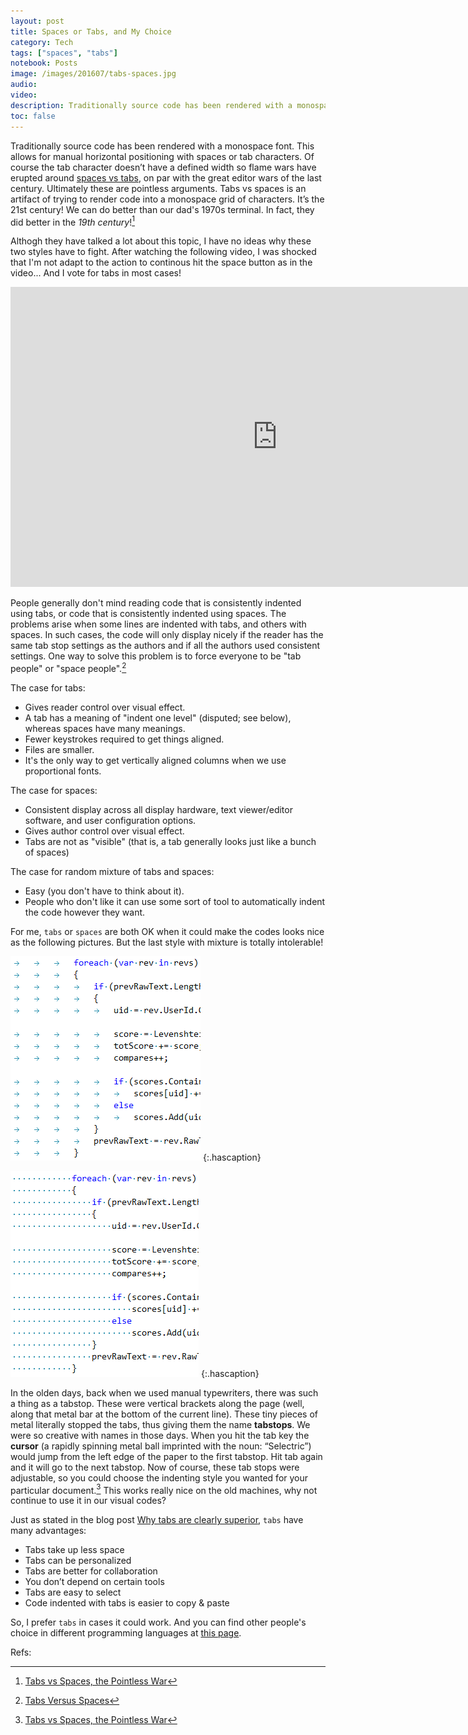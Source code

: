 ```yaml
---
layout: post
title: Spaces or Tabs, and My Choice
category: Tech
tags: ["spaces", "tabs"]
notebook: Posts
image: /images/201607/tabs-spaces.jpg
audio:
video:
description: Traditionally source code has been rendered with a monospace font. This allows for manual horizontal positioning with spaces or tab characters. Of course the tab character doesn’t have a defined width so flame wars have erupted around spaces vs tabs, on par with the great editor wars of the last century. Ultimately these are pointless arguments.
toc: false
---
```


Traditionally source code has been rendered with a monospace font. This allows for manual horizontal positioning with spaces or tab characters. Of course the tab character doesn’t have a defined width so flame wars have erupted around [spaces vs tabs](https://www.jwz.org/doc/tabs-vs-spaces.html), on par with the great editor wars of the last century. Ultimately these are pointless arguments. Tabs vs spaces is an artifact of trying to render code into a monospace grid of characters. It’s the 21st century! We can do better than our dad's 1970s terminal. In fact, they did better in the *19th century*![^1]

Althogh they have talked a lot about this topic, I have no ideas why these two styles have to fight. After watching the following video, I was shocked that I'm not adapt to the action to continous hit the space button as in the video... And I vote for tabs in most cases!  

<iframe width="853" height="480" src="https://www.youtube.com/embed/SsoOG6ZeyUI" frameborder="0" allowfullscreen></iframe>
<br/>

People generally don't mind reading code that is consistently indented using tabs, or code that is consistently indented using spaces. The problems arise when some lines are indented with tabs, and others with spaces. In such cases, the code will only display nicely if the reader has the same tab stop settings as the authors and if all the authors used consistent settings. One way to solve this problem is to force everyone to be "tab people" or "space people".[^2]

The case for tabs:

- Gives reader control over visual effect.
- A tab has a meaning of "indent one level" (disputed; see below), whereas spaces have many meanings.
- Fewer keystrokes required to get things aligned.
- Files are smaller.
- It's the only way to get vertically aligned columns when we use proportional fonts.

The case for spaces:

- Consistent display across all display hardware, text viewer/editor software, and user configuration options.
- Gives author control over visual effect.
- Tabs are not as "visible" (that is, a tab generally looks just like a bunch of spaces)

The case for random mixture of tabs and spaces:

- Easy (you don't have to think about it).
- People who don't like it can use some sort of tool to automatically indent the code however they want.

For me, `tabs` or `spaces` are both OK when it could make the codes looks nice as the following pictures. But the last style with mixture is totally intolerable!


![tabs](/images/201607/tabs.png "TABS")
{:.hascaption}

![spaces](/images/201607/spaces.png "SPACES")
{:.hascaption}

In the olden days, back when we used manual typewriters, there was such a thing as a tabstop. These were vertical brackets along the page (well, along that metal bar at the bottom of the current line). These tiny pieces of metal literally stopped the tabs, thus giving them the name **tabstops**. We were so creative with names in those days. When you hit the tab key the **cursor** (a rapidly spinning metal ball imprinted with the noun: “Selectric”) would jump from the left edge of the paper to the first tabstop. Hit tab again and it will go to the next tabstop. Now of course, these tab stops were adjustable, so you could choose the indenting style you wanted for your particular document.[^1] This works really nice on the old machines, why not continue to use it in our visual codes?

Just as stated in the blog post [Why tabs are clearly superior](http://lea.verou.me/2012/01/why-tabs-are-clearly-superior/), `tabs` have many advantages:

- Tabs take up less space
- Tabs can be personalized
- Tabs are better for collaboration
- You don’t depend on certain tools
- Tabs are easy to select
- Code indented with tabs is easier to copy & paste

So, I prefer `tabs` in cases it could work. And you can find other people's choice in different programming languages at [this page](https://ukupat.github.io/tabs-or-spaces/).

Refs:

[^1]: [Tabs vs Spaces, the Pointless War](http://joshondesign.com/2014/09/02/bar)

[^2]: [Tabs Versus Spaces](http://c2.com/cgi/wiki?TabsVersusSpaces)